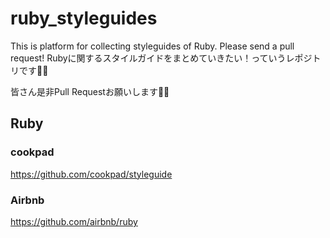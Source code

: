 # ruby_styleguides
This is platform for collecting styleguides of Ruby.
Please send a pull request!
Rubyに関するスタイルガイドをまとめていきたい！っていうレポジトリです🙇‍♂️

皆さん是非Pull Requestお願いします🙇‍♂️

## Ruby
### cookpad
https://github.com/cookpad/styleguide

### Airbnb
https://github.com/airbnb/ruby
